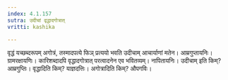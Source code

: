 ```yaml
---
index: 4.1.157
sutra: उदीचां वृद्धादगोत्रात्
vritti: kashika

---
```

वृद्धं यच्छब्दरूपम् अगोत्रं, तस्मादपत्ये फिञ् प्रत्ययो भवति उदीचाम् आचार्याणां मतेन। आम्रगुप्तायनिः। ग्रामरक्षायणिः। कारिशब्दादपि वृद्धादगोत्रात् परत्वादनेन एव भवितव्यम्। नापितायनिः। उदीचाम् इति किम्? आम्रगुप्तिः। वृद्धादिति किम्? याज्ञदत्तिः। अगोत्रादिति किम्? औपगविः।